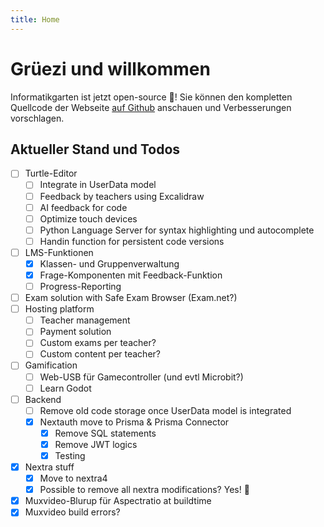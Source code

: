 ```yaml
---
title: Home
---
```


# Grüezi und willkommen

Informatikgarten ist jetzt open-source 🥳! Sie können den kompletten Quellcode der Webseite [auf Github](https://github.com/marcchehab/informatikgarten.ch) anschauen und Verbesserungen vorschlagen.

## Aktueller Stand und Todos

- [ ] Turtle-Editor
	- [ ] Integrate in UserData model
	- [ ] Feedback by teachers using Excalidraw
	- [ ] AI feedback for code
	- [ ] Optimize touch devices
	- [ ] Python Language Server for syntax highlighting und autocomplete
	- [ ] Handin function for persistent code versions
- [ ] LMS-Funktionen
	- [x] Klassen- und Gruppenverwaltung
	- [x] Frage-Komponenten mit Feedback-Funktion
	- [ ] Progress-Reporting
- [ ] Exam solution with Safe Exam Browser (Exam.net?)
- [ ] Hosting platform
	- [ ] Teacher management
	- [ ] Payment solution
	- [ ] Custom exams per teacher?
	- [ ] Custom content per teacher?
- [ ] Gamification
	- [ ] Web-USB für Gamecontroller (und evtl Microbit?)
	- [ ] Learn Godot
- [ ] Backend
	- [ ] Remove old code storage once UserData model is integrated
	- [x] Nextauth move to Prisma & Prisma Connector
		- [x] Remove SQL statements
		- [x] Remove JWT logics
		- [x] Testing
- [X] Nextra stuff
	- [X] Move to nextra4
	- [X] Possible to remove all nextra modifications? Yes! 🥳
- [x] Muxvideo-Blurup für Aspectratio at buildtime
- [x] Muxvideo build errors?
